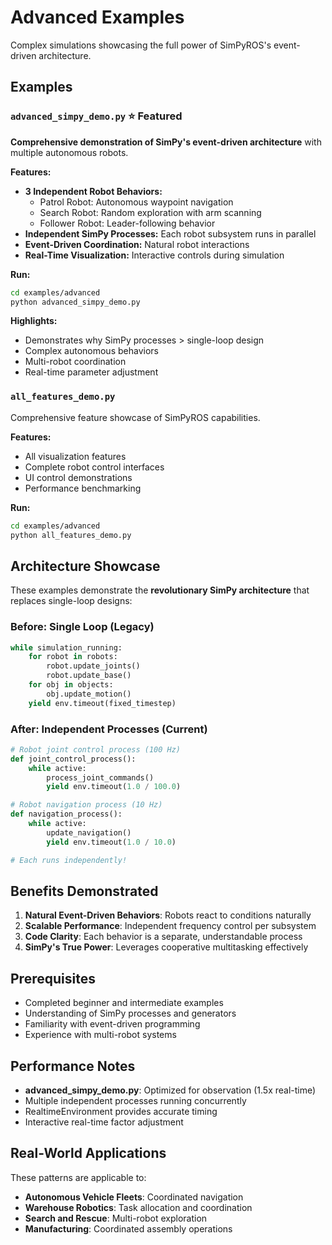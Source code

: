 # Advanced Examples

Complex simulations showcasing the full power of SimPyROS's event-driven architecture.

## Examples

### `advanced_simpy_demo.py` ⭐ **Featured**
**Comprehensive demonstration of SimPy's event-driven architecture** with multiple autonomous robots.

**Features:**
- **3 Independent Robot Behaviors:**
  - Patrol Robot: Autonomous waypoint navigation
  - Search Robot: Random exploration with arm scanning
  - Follower Robot: Leader-following behavior
- **Independent SimPy Processes:** Each robot subsystem runs in parallel
- **Event-Driven Coordination:** Natural robot interactions
- **Real-Time Visualization:** Interactive controls during simulation

**Run:**
```bash
cd examples/advanced
python advanced_simpy_demo.py
```

**Highlights:**
- Demonstrates why SimPy processes > single-loop design
- Complex autonomous behaviors
- Multi-robot coordination
- Real-time parameter adjustment

### `all_features_demo.py`
Comprehensive feature showcase of SimPyROS capabilities.

**Features:**
- All visualization features
- Complete robot control interfaces
- UI control demonstrations
- Performance benchmarking

**Run:**
```bash
cd examples/advanced
python all_features_demo.py
```

## Architecture Showcase

These examples demonstrate the **revolutionary SimPy architecture** that replaces single-loop designs:

### Before: Single Loop (Legacy)
```python
while simulation_running:
    for robot in robots:
        robot.update_joints()
        robot.update_base()
    for obj in objects:
        obj.update_motion()
    yield env.timeout(fixed_timestep)
```

### After: Independent Processes (Current)
```python
# Robot joint control process (100 Hz)
def joint_control_process():
    while active:
        process_joint_commands()
        yield env.timeout(1.0 / 100.0)

# Robot navigation process (10 Hz)
def navigation_process():
    while active:
        update_navigation()
        yield env.timeout(1.0 / 10.0)

# Each runs independently!
```

## Benefits Demonstrated

1. **Natural Event-Driven Behaviors**: Robots react to conditions naturally
2. **Scalable Performance**: Independent frequency control per subsystem
3. **Code Clarity**: Each behavior is a separate, understandable process
4. **SimPy's True Power**: Leverages cooperative multitasking effectively

## Prerequisites

- Completed beginner and intermediate examples
- Understanding of SimPy processes and generators
- Familiarity with event-driven programming
- Experience with multi-robot systems

## Performance Notes

- **advanced_simpy_demo.py**: Optimized for observation (1.5x real-time)
- Multiple independent processes running concurrently
- RealtimeEnvironment provides accurate timing
- Interactive real-time factor adjustment

## Real-World Applications

These patterns are applicable to:
- **Autonomous Vehicle Fleets**: Coordinated navigation
- **Warehouse Robotics**: Task allocation and coordination
- **Search and Rescue**: Multi-robot exploration
- **Manufacturing**: Coordinated assembly operations